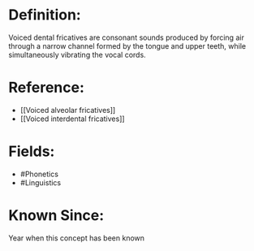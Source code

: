 

# Definition:
Voiced dental fricatives are consonant sounds produced by forcing air through a narrow channel formed by the tongue and upper teeth, while simultaneously vibrating the vocal cords.

# Reference:
- [[Voiced alveolar fricatives]]
- [[Voiced interdental fricatives]]

# Fields: 
- #Phonetics
- #Linguistics

# Known Since:
Year when this concept has been known

